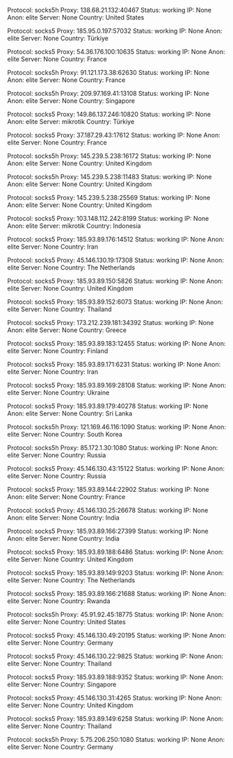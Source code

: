 Protocol: socks5h
Proxy: 138.68.21.132:40467
Status: working
IP: None
Anon: elite
Server: None
Country: United States

Protocol: socks5
Proxy: 185.95.0.197:57032
Status: working
IP: None
Anon: elite
Server: None
Country: Türkiye

Protocol: socks5
Proxy: 54.36.176.100:10635
Status: working
IP: None
Anon: elite
Server: None
Country: France

Protocol: socks5h
Proxy: 91.121.173.38:62630
Status: working
IP: None
Anon: elite
Server: None
Country: France

Protocol: socks5h
Proxy: 209.97.169.41:13108
Status: working
IP: None
Anon: elite
Server: None
Country: Singapore

Protocol: socks5
Proxy: 149.86.137.246:10820
Status: working
IP: None
Anon: elite
Server: mikrotik
Country: Türkiye

Protocol: socks5
Proxy: 37.187.29.43:17612
Status: working
IP: None
Anon: elite
Server: None
Country: France

Protocol: socks5h
Proxy: 145.239.5.238:16172
Status: working
IP: None
Anon: elite
Server: None
Country: United Kingdom

Protocol: socks5h
Proxy: 145.239.5.238:11483
Status: working
IP: None
Anon: elite
Server: None
Country: United Kingdom

Protocol: socks5
Proxy: 145.239.5.238:25569
Status: working
IP: None
Anon: elite
Server: None
Country: United Kingdom

Protocol: socks5
Proxy: 103.148.112.242:8199
Status: working
IP: None
Anon: elite
Server: mikrotik
Country: Indonesia

Protocol: socks5
Proxy: 185.93.89.176:14512
Status: working
IP: None
Anon: elite
Server: None
Country: Iran

Protocol: socks5
Proxy: 45.146.130.19:17308
Status: working
IP: None
Anon: elite
Server: None
Country: The Netherlands

Protocol: socks5
Proxy: 185.93.89.150:5826
Status: working
IP: None
Anon: elite
Server: None
Country: United Kingdom

Protocol: socks5
Proxy: 185.93.89.152:6073
Status: working
IP: None
Anon: elite
Server: None
Country: Thailand

Protocol: socks5
Proxy: 173.212.239.181:34392
Status: working
IP: None
Anon: elite
Server: None
Country: Greece

Protocol: socks5
Proxy: 185.93.89.183:12455
Status: working
IP: None
Anon: elite
Server: None
Country: Finland

Protocol: socks5
Proxy: 185.93.89.171:6231
Status: working
IP: None
Anon: elite
Server: None
Country: Iran

Protocol: socks5
Proxy: 185.93.89.169:28108
Status: working
IP: None
Anon: elite
Server: None
Country: Ukraine

Protocol: socks5
Proxy: 185.93.89.179:40278
Status: working
IP: None
Anon: elite
Server: None
Country: Sri Lanka

Protocol: socks5h
Proxy: 121.169.46.116:1090
Status: working
IP: None
Anon: elite
Server: None
Country: South Korea

Protocol: socks5h
Proxy: 85.172.1.30:1080
Status: working
IP: None
Anon: elite
Server: None
Country: Russia

Protocol: socks5
Proxy: 45.146.130.43:15122
Status: working
IP: None
Anon: elite
Server: None
Country: Russia

Protocol: socks5
Proxy: 185.93.89.144:22902
Status: working
IP: None
Anon: elite
Server: None
Country: France

Protocol: socks5
Proxy: 45.146.130.25:26678
Status: working
IP: None
Anon: elite
Server: None
Country: India

Protocol: socks5
Proxy: 185.93.89.166:27399
Status: working
IP: None
Anon: elite
Server: None
Country: India

Protocol: socks5
Proxy: 185.93.89.188:6486
Status: working
IP: None
Anon: elite
Server: None
Country: United Kingdom

Protocol: socks5
Proxy: 185.93.89.149:9203
Status: working
IP: None
Anon: elite
Server: None
Country: The Netherlands

Protocol: socks5
Proxy: 185.93.89.166:21688
Status: working
IP: None
Anon: elite
Server: None
Country: Rwanda

Protocol: socks5h
Proxy: 45.91.92.45:18775
Status: working
IP: None
Anon: elite
Server: None
Country: United States

Protocol: socks5
Proxy: 45.146.130.49:20195
Status: working
IP: None
Anon: elite
Server: None
Country: Germany

Protocol: socks5
Proxy: 45.146.130.22:9825
Status: working
IP: None
Anon: elite
Server: None
Country: Thailand

Protocol: socks5
Proxy: 185.93.89.188:9352
Status: working
IP: None
Anon: elite
Server: None
Country: Singapore

Protocol: socks5
Proxy: 45.146.130.31:4265
Status: working
IP: None
Anon: elite
Server: None
Country: United Kingdom

Protocol: socks5
Proxy: 185.93.89.149:6258
Status: working
IP: None
Anon: elite
Server: None
Country: Thailand

Protocol: socks5h
Proxy: 5.75.206.250:1080
Status: working
IP: None
Anon: elite
Server: None
Country: Germany

